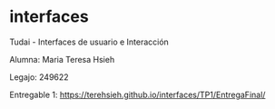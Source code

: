 # interfaces

Tudai - Interfaces de usuario e Interacción

Alumna: Maria Teresa Hsieh

Legajo: 249622

Entregable 1: https://terehsieh.github.io/interfaces/TP1/EntregaFinal/

